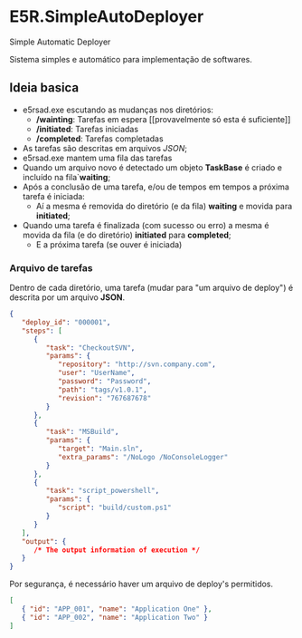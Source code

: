 E5R.SimpleAutoDeployer
======================

Simple Automatic Deployer

Sistema simples e automático para implementação de softwares.

## Ideia basica

* e5rsad.exe escutando as mudanças nos diretórios:
    * __/wainting__: Tarefas em espera [[provavelmente só esta é suficiente]]
    * __/initiated__: Tarefas iniciadas
    * __/completed__: Tarefas completadas
* As tarefas são descritas em arquivos _JSON_;
* e5rsad.exe mantem uma fila das tarefas
* Quando um arquivo novo é detectado um objeto __TaskBase__ é criado e incluído na fila`__waiting__;
* Após a conclusão de uma tarefa, e/ou de tempos em tempos a próxima tarefa é iniciada:
    * Aí a mesma é removida do diretório (e da fila) __waiting__ e movida para __initiated__;
* Quando uma tarefa é finalizada (com sucesso ou erro) a mesma é movida da fila (e do diretório) __initiated__ para __completed__;
    * E a próxima tarefa (se ouver é iniciada)

### Arquivo de tarefas

Dentro de cada diretório, uma tarefa (mudar para "um arquivo de deploy") é descrita por um arquivo __JSON__.

```json
{
   "deploy_id": "000001",
   "steps": [
      {
         "task": "CheckoutSVN",
         "params": {
            "repository": "http://svn.company.com",
            "user": "UserName",
            "password": "Password",
            "path": "tags/v1.0.1",
            "revision": "767687678"
         }
      },
      {
         "task": "MSBuild",
         "params": {
            "target": "Main.sln",
            "extra_params": "/NoLogo /NoConsoleLogger"
         }
      },
      {
         "task": "script_powershell",
         "params": {
            "script": "build/custom.ps1"
         }
      }
   ],
   "output": {
      /* The output information of execution */
   }
}
```

Por segurança, é necessário haver um arquivo de deploy's permitidos.

```json
[
   { "id": "APP_001", "name": "Application One" },
   { "id": "APP_002", "name": "Application Two" }
]
```
